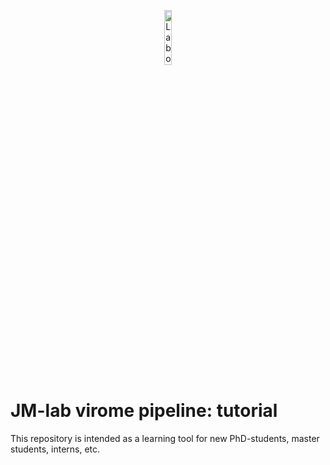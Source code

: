 <p align="center">
  <img src="https://rega.kuleuven.be/cev/viralmetagenomics/pictures/lovm/image_preview" height="15%" width="15%" title="Laboratory of Viral Metagenomics"/>
</p>

# JM-lab virome pipeline: tutorial

This repository is intended as a learning tool for new PhD-students, master students, interns, etc.
